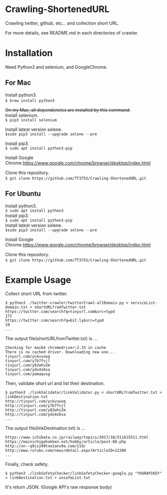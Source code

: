 # Crawling-ShortenedURL
Crawling twitter, github, etc… and collection short URL.

For more details, see README.md in each directories of crawler.  

# Installation
Need Python3 and selenium, and GoogleChrome.  
## For Mac

Install python3.  
`$ brew install python3`  
  
~~On my Mac, all dependencies are installed by this command.~~  
Install selenium.  
`$ pip3 install selenium`  
  
Install latest version selene.  
`$sudo pip3 install --upgrade selene --pre`  

Install pip3.  
`$ sudo apt install python3-pip`  
  
Install Google Chrome.<https://www.google.com/chrome/browser/desktop/index.html>  
  
Clone this repository.  
`$ git clone https://github.com/TT375S/Crawling-ShortenedURL.git`   

## For Ubuntu
Install python3.  
`$ sudo apt install python3`  
Install pip3.  
`$ sudo apt install python3-pip`  
Install latest version selene.  
`$sudo pip3 install --upgrade selene --pre`  
  
Install Google Chrome.<https://www.google.com/chrome/browser/desktop/index.html>  
  
Clone this repository.  
`$ git clone https://github.com/TT375S/Crawling-ShortenedURL.git`   

# Example Usage
Collect short URL from twitter.  

    $ python3 ./twitter-crawler/twitterCrawl-allDomain.py < serviceList-domain.txt > shortURLfromTwitter.txt
    https://twitter.com/search?q=tinyurl.com&src=typd
    171
    https://twitter.com/search?q=bit.ly&src=typd
    19
    ...
    

The output file(shortURLfromTwitter.txt) is ...

    Checking for mac64 chromedriver:2.33 in cache
    There is no cached driver. Downloading new one...
    tinyurl.com/yckvuxoq
    tinyurl.com/y7b7fvjl
    tinyurl.com/y82whs2m
    tinyurl.com/ydx4z6sa
    tinyurl.com/yamaqvsg

Then, validate short url and list their destination.

    $ python3 ./linkValidator/linkValidator.py < shortURLfromTwitter.txt > linkDestination.txt
    http://tinyurl.com/yckvuxoq
    http://tinyurl.com/y7b7fvjl
    http://tinyurl.com/y82whs2m
    http://tinyurl.com/ydx4z6sa
    ...

The output file(linkDestination.txt) is ...

    https://www.ichibata.co.jp/railway/topics/2017/10/511615511.html
    https://mainichigahakken.net/hobby/article/post-88.php
    http://xn--q9js249txe1ans9a.com/119/
    http://www.rurubu.com/news/detail.aspx?ArticleID=12386
    ...


Finally, check safety.

    $ python3 ./linkSafetyChecker/linkSafetyChecker-google.py "YOURAPIKEY" < linkDestination.txt > unsafeList.txt
It's return JSON. (Google API's raw response body)


